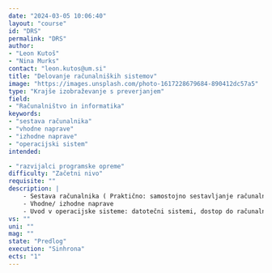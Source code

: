 ```yaml
---
date: "2024-03-05 10:06:40"
layout: "course"
id: "DRS"
permalink: "DRS"
author:
- "Leon Kutoš"
- "Nina Murks"
contact: "leon.kutos@um.si"
title: "Delovanje računalniških sistemov"
image: "https://images.unsplash.com/photo-1617228679684-890412dc57a5"
type: "Krajše izobraževanje s preverjanjem"
field:
- "Računalništvo in informatika"
keywords:
- "sestava računalnika"
- "vhodne naprave"
- "izhodne naprave"
- "operacijski sistem"
intended:

- "razvijalci programske opreme"
difficulty: "Začetni nivo"
requisite: ""
description: |
    - Sestava računalnika ( Praktično: samostojno sestavljanje računalnika + VR verzija) 
    - Vhodne/ izhodne naprave
    - Uvod v operacijske sisteme: datotečni sistemi, dostop do računalniških virov, gonilniki
vs: ""
uni: ""
mag: ""
state: "Predlog"
execution: "Sinhrona"
ects: "1"
---
```

